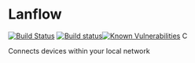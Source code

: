 # Lanflow

[![Build Status](https://travis-ci.org/TPessanha/Lanflow.svg?branch=master)](https://travis-ci.org/TPessanha/Lanflow) [![Build status](https://ci.appveyor.com/api/projects/status/1is6hhrfxhhwjuly/branch/master?svg=true)](https://ci.appveyor.com/project/TPessanha/lanflow/branch/master)[![Known Vulnerabilities](https://snyk.io/test/github/TPessanha/Lanflow/badge.svg?targetFile=package.json)](https://snyk.io/test/github/TPessanha/Lanflow?targetFile=package.json)
C

Connects devices within your local network

